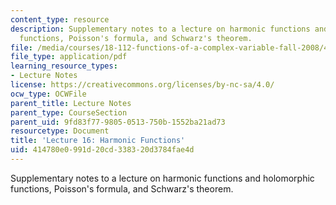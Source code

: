 ```yaml
---
content_type: resource
description: Supplementary notes to a lecture on harmonic functions and holomorphic
  functions, Poisson's formula, and Schwarz's theorem.
file: /media/courses/18-112-functions-of-a-complex-variable-fall-2008/414780e0991d20cd338320d3784fae4d_lecture16.pdf
file_type: application/pdf
learning_resource_types:
- Lecture Notes
license: https://creativecommons.org/licenses/by-nc-sa/4.0/
ocw_type: OCWFile
parent_title: Lecture Notes
parent_type: CourseSection
parent_uid: 9fd83f77-9805-0513-750b-1552ba21ad73
resourcetype: Document
title: 'Lecture 16: Harmonic Functions'
uid: 414780e0-991d-20cd-3383-20d3784fae4d
---
```

Supplementary notes to a lecture on harmonic functions and holomorphic functions, Poisson's formula, and Schwarz's theorem.
